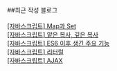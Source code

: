 ##최근 작성 블로그<br/><br/>
<a href=https://gapus.tistory.com/24>[자바스크립트] Map과 Set</a></br><a href=https://gapus.tistory.com/23>[자바스크립트] 얕은 복사, 깊은 복사</a></br><a href=https://gapus.tistory.com/22>[자바스크립트] ES6 이후 생긴 주요 기능</a></br><a href=https://gapus.tistory.com/21>[자바스크립트] 리터럴</a></br><a href=https://gapus.tistory.com/20>[자바스크립트] AJAX</a></br>